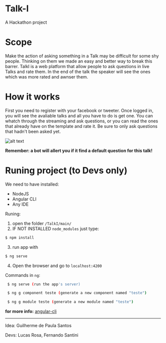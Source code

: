# Talk-I
A Hackathon project


# Scope
Make the action of asking something in a Talk may be difficult for some shy people. Thinking on them we made an easy and better way to break this barrer. TalkI is a web platform that allow people to ask questions in live Talks and rate them. In the end of the talk the speaker will see the ones which was more rated and awnser them.

# How it works
 First you need to register with your facebook or tweeter. Once logged in, you will see the avaliable talks and all you have to do is get one. You can whatch through the streaming and ask questions, or you can read the ones that already have on the template and rate it. Be sure to only ask questions that hadn't been asked yet.
 
![alt text](https://github.com/LucasE2996/Talk-I/blob/master/pictures/main%20app%20page.png)

**Remember: a bot will allert you if it find a default question for this talk!**



# Runing project (to Devs only)
We need to have installed:
- NodeJS
- Angular CLI
- Any IDE


Runing:

1. open the folder `/TalkI/main/`
2. IF NOT INSTALLED `node_modules` just type:
 ```bash
 $ npm install
 ```
3. run app with 
 ```bash
 $ ng serve
 ```
4. Open the browser and go to `localhost:4200`

Commands in `ng`:
```bash 
 $ ng serve (run the app's server)
 ```
```bash
 $ ng g component teste (generate a new component named "teste")
```
```bash
 $ ng g module teste (generate a new module named "teste")
 ```

**for more info:** [angular-cli](https://github.com/angular/angular-cli)

----------------------------------
Idea: Guilherme de Paula Santos

Devs: Lucas Rosa, Fernando Santini
